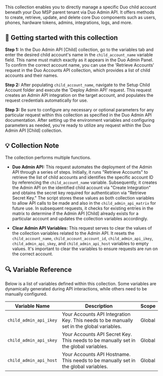 This collection enables you to directly manage a specific Duo child account beneath your Duo MSP parent tenant via Duo Admin API. It offers methods to create, retrieve, update, and delete core Duo components such as users, phones, hardware tokens, admins, integrations, logs, and more.

## 🚀 Getting started with this collection

**Step 1:** In the Duo Admin API [Child] collection, go to the variables tab and enter the desired child account's name in the `child_account_name` variable field. This name must match exactly as it appears in the Duo Admin Panel. To confirm the correct account name, you can use the 'Retrieve Accounts' request in the Duo Accounts API collection, which provides a list of child accounts and their names.

**Step 2:** After populating `child_account_name`, navigate to the Setup Child Account folder and execute the 'Deploy Admin API' request. This request creates an Admin API integration on the target account, and populates the request credentials automatically for use.

**Step 3:** Be sure to configure any necessary or optional parameters for any particular request within this collection as specified in the Duo Admin API documentation. After setting up the environment variables and configuring parameters as needed, you're ready to utilize any request within the Duo Admin API [Child] collection.

## 💡 Collection Note

The collection performs multiple functions.

- **Duo Admin API:** This request automates the deployment of the Admin API through a series of steps. Initially, it runs "Retrieve Accounts" to retrieve the list of child accounts and identifies the specific account ID by referencing the `child_account_name` variable. Subsequently, it creates the Admin API on the identified child account via "Create Integration" and obtains the secret key required for authentication via "Retrieve Secret Key." The script stores these values as both collection variables to allow API calls to be made and also in the `child_admin_api_matrix` for future use. In subsequent requests, it checks for existing entries in the matrix to determine if the Admin API [Child] already exists for a particular account and updates the collection variables accordingly.

- **Clear Admin API Variables:** This request serves to clear the values of the collection variables related to the Admin API. It resets the `child_account_name`, `child_account_account_id`, `child_admin_api_ikey`, `child_admin_api_skey`, and `child_admin_api_host` variables to empty values. It's important to clear the variables to ensure requests are run on the correct account.

## 🔍 Variable Reference

Below is a list of variables defined within this collection. Some variables are dynamically generated during API interactions, while others need to be manually configured.

| Variable Name | Description | Scope |
|---------------|-------------|-------|
| `child_admin_api_ikey` | Your Accounts API Integration Key. This needs to be manually set in the global variables. | Global |
| `child_admin_api_skey` | Your Accounts API Secret Key. This needs to be manually set in the global variables. | Global |
| `child_admin_api_host` | Your Accounts API Hostname. This needs to be manually set in the global variables. | Global |
